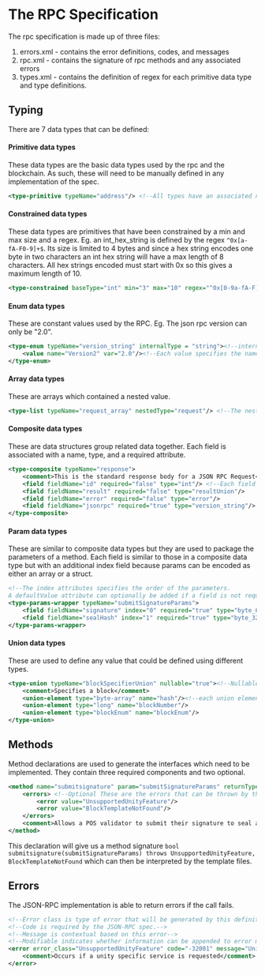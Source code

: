 # The RPC Specification
The rpc specification is made up of three files: 
1. errors.xml - contains the error definitions, codes, and messages
2. rpc.xml - contains the signature of rpc methods and any associated errors 
3. types.xml - contains the definition of regex for each primitive data type and type definitions.

## Typing
There are 7 data types that can be defined: 
#### Primitive data types
These data types are the basic data types used by the rpc and the blockchain. As such, these will need to be manually defined in any implementation of the spec. 
```xml
<type-primitive typeName="address"/> <!--All types have an associated name-->
```
#### Constrained data types 
These data types are primitives that have been constrained by a min and max size and a regex. Eg. an int_hex_string is defined by the regex `^0x[a-fA-F0-9]+$`. Its size is limited to 4 bytes and since a hex string encodes one byte in two characters an int hex string will have a max length of 8 characters. All hex strings encoded must start with 0x so this gives a maximum length of 10. 
```xml
<type-constrained baseType="int" min="3" max="10" regex="^0x[0-9a-fA-F]+$" typeName="int_hex_string"/>
```
#### Enum data types
These are constant values used by the RPC. Eg. The json rpc version can only be "2.0".
```xml
<type-enum typeName="version_string" internalType = "string"><!--internalType specifies the data type of each enum value-->
    <value name="Version2" var="2.0"/><!--Each value specifies the name of the constant and its value(var)-->
</type-enum>
```
#### Array data types
These are arrays which contained a nested value. 
```xml
<type-list typeName="request_array" nestedType="request"/> <!--The nested Type is the type which this array can contain-->
```
#### Composite data types
These are data structures group related data together. Each field is associated with a name, type, and a required attribute.
```xml
<type-composite typeName="response">
    <comment>This is the standard response body for a JSON RPC Request</comment>
    <field fieldName="id" required="false" type="int"/> <!--Each field must define a name, type and whether any representation in the RPC requires the field is populated-->
    <field fieldName="result" required="false" type="resultUnion"/>
    <field fieldName="error" required="false" type="error"/>
    <field fieldName="jsonrpc" required="true" type="version_string"/>
</type-composite>
```
#### Param data types
These are similar to composite data types but they are used to package the parameters of a method. Each field is similar to those in a composite data type but with an additional index field because params can be encoded as either an array or a struct. 
```xml
<!--The index attributes specifies the order of the parameters.
A defaultValue attribute can optionally be added if a field is not required-->        
<type-params-wrapper typeName="submitSignatureParams">
    <field fieldName="signature" index="0" required="true" type="byte_64_string"/>
    <field fieldName="sealHash" index="1" required="true" type="byte_32_string"/>
</type-params-wrapper>
```
#### Union data types
These are used to define any value that could be defined using different types.
```xml
<type-union typeName="blockSpecifierUnion" nullable="true"><!--Nullable indicates that this union can equal null-->
    <comment>Specifies a block</comment>
    <union-element type="byte-array" name="hash"/><!--each union element has a type and an associated name-->
    <union-element type="long" name="blockNumber"/>
    <union-element type="blockEnum" name="blockEnum"/>
</type-union>
```

## Methods
Method declarations are used to generate the interfaces which need to be implemented. They contain three required components and two optional.
```xml
<method name="submitsignature" param="submitSignatureParams" returnType="bool"><!--The param and returnTypes must be defined within the types.xml file and the name must be unique to this method.-->
    <errors> <!--Optional These are the errors that can be thrown by this method. This contextual information can be used to generate test cases-->
        <error value="UnsupportedUnityFeature"/>
        <error value="BlockTemplateNotFound"/>
    </errors>
    <comment>Allows a POS validator to submit their signature to seal a block.</comment><!--Optional-->
</method>
```
This declaration will give us a method signature `bool submitsignature(submitSignatureParams) throws UnsupportedUnityFeature, BlockTemplateNotFound` which can then be interpreted by the template files.

## Errors
The JSON-RPC implementation is able to return errors if the call fails.
```xml
<!--Error class is type of error that will be generated by this definition-->
<!--Code is required by the JSON-RPC spec.-->
<!--Message is contextual based on this error-->
<!--Modifiable indicates whether information can be appended to error message or whether the error must be treated as a constant.--> 
<error error_class="UnsupportedUnityFeature" code="-32001" message="Unity fork is not enabled" modifiable="false">
    <comment>Occurs if a unity specific service is requested</comment>
</error>
```

